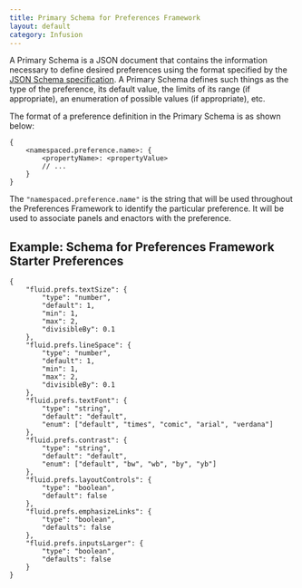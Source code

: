 ```yaml
---
title: Primary Schema for Preferences Framework
layout: default
category: Infusion
---
```


A Primary Schema is a JSON document that contains the information necessary to define desired preferences using the
format specified by the [JSON Schema specification](http://json-schema.org/documentation.html). A Primary Schema defines
such things as the type of the preference, its default value, the limits of its range (if appropriate), an enumeration
of possible values (if appropriate), etc.

The format of a preference definition in the Primary Schema is as shown below:

```snippet
{
    <namespaced.preference.name>: {
        <propertyName>: <propertyValue>
        // ...
    }
}
```

The `"namespaced.preference.name"` is the string that will be used throughout the Preferences Framework to identify the
particular preference. It will be used to associate panels and enactors with the preference.

## Example: Schema for Preferences Framework Starter Preferences

```json5
{
    "fluid.prefs.textSize": {
        "type": "number",
        "default": 1,
        "min": 1,
        "max": 2,
        "divisibleBy": 0.1
    },
    "fluid.prefs.lineSpace": {
        "type": "number",
        "default": 1,
        "min": 1,
        "max": 2,
        "divisibleBy": 0.1
    },
    "fluid.prefs.textFont": {
        "type": "string",
        "default": "default",
        "enum": ["default", "times", "comic", "arial", "verdana"]
    },
    "fluid.prefs.contrast": {
        "type": "string",
        "default": "default",
        "enum": ["default", "bw", "wb", "by", "yb"]
    },
    "fluid.prefs.layoutControls": {
        "type": "boolean",
        "default": false
    },
    "fluid.prefs.emphasizeLinks": {
        "type": "boolean",
        "defaults": false
    },
    "fluid.prefs.inputsLarger": {
        "type": "boolean",
        "defaults": false
    }
}
```
